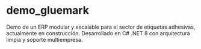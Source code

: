 # demo_gluemark
Demo de un ERP modular y escalable para el sector de etiquetas adhesivas, actualmente en construcción. Desarrollado en C# .NET 8 con arquitectura limpia y soporte multiempresa.
